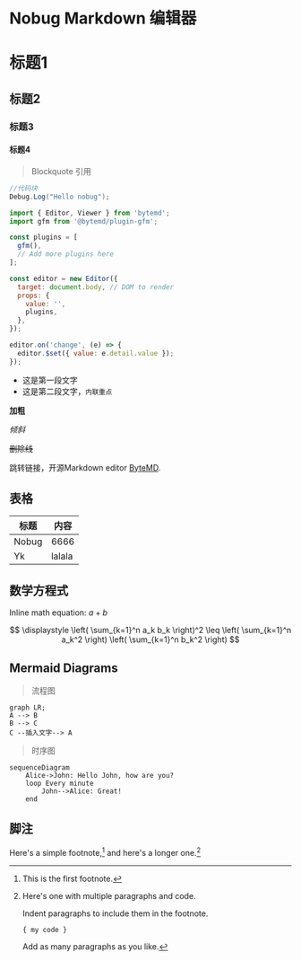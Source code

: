 # Nobug Markdown 编辑器

# 标题1
## 标题2
### 标题3
#### 标题4

> Blockquote 引用

```c#
//代码块
Debug.Log("Hello nobug");
```

```js
import { Editor, Viewer } from 'bytemd';
import gfm from '@bytemd/plugin-gfm';

const plugins = [
  gfm(),
  // Add more plugins here
];

const editor = new Editor({
  target: document.body, // DOM to render
  props: {
    value: '',
    plugins,
  },
});

editor.on('change', (e) => {
  editor.$set({ value: e.detail.value });
});
```


- 这是第一段文字
- 这是第二段文字，`内联重点`

**加粗**

*倾斜*

~~删除线~~

跳转链接，开源Markdown editor [ByteMD](https://github.com/bytedance/bytemd).

## 表格


| 标题    | 内容 |
| --------- | ----------- |
| Nobug    	| 6666       |
| Yk 		| lalala     |

## 数学方程式

Inline math equation: $a+b$

$$
\displaystyle \left( \sum_{k=1}^n a_k b_k \right)^2 \leq \left( \sum_{k=1}^n a_k^2 \right) \left( \sum_{k=1}^n b_k^2 \right)
$$

## Mermaid Diagrams

> 流程图

```mermaid
graph LR;
A --> B
B --> C
C --插入文字--> A
```

> 时序图

```mermaid
sequenceDiagram
    Alice->John: Hello John, how are you?
    loop Every minute
        John-->Alice: Great!
    end
```

## 脚注

Here's a simple footnote,[^1] and here's a longer one.[^bignote]

[^1]: This is the first footnote.
[^bignote]: Here's one with multiple paragraphs and code.

    Indent paragraphs to include them in the footnote.
    
    `{ my code }`
    
    Add as many paragraphs as you like.